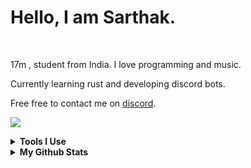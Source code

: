 <h1 id="hello-i-am-sarthak-">Hello, I am Sarthak.</h1>
<p><a href="https://discord.com/users/580034015759826944"><img src="https://img.shields.io/badge/Discord-7289DA?style=for-the-badge&amp;logo=discord&amp;logoColor=white" alt=""></a>
<a href="https://open.spotify.com/user/9z11evzi7kskbue2rdiw5un5g?si=d7f9b9f70d474658"><img src="https://img.shields.io/badge/Spotify-1ED760?&amp;style=for-the-badge&amp;logo=spotify&amp;logoColor=white" alt=""></a>
</p>
<p>17m , student from India. I love programming and music.</p>
<p>Currently learning rust and developing discord bots.</p>
<p>Free free to contact me on <a href="https://discord.com/users/580034015759826944">discord</a>.</p>
<p><img src="https://discord.c99.nl/widget/theme-3/580034015759826944.png"></p>
<details><summary> <strong>Tools I Use</strong></summary>
<p align="center">
<table>
<thead>
<tr>
<th>Tools</th>
<th><img src="https://img.shields.io/badge/GitHub-100000?style=for-the-badge&amp;logo=github&amp;logoColor=white" alt="">  <img src="https://img.shields.io/badge/Linux-FCC624?style=for-the-badge&amp;logo=linux&amp;logoColor=black" alt="">  <img src="https://img.shields.io/badge/Debian-A81D33?style=for-the-badge&amp;logo=debian&amp;logoColor=white" alt=""></th>
</tr>
</thead>
<tbody>
<tr>
<td>Languages</td>
<td><img src="https://img.shields.io/badge/Python-14354C?style=for-the-badge&amp;logo=python&amp;logoColor=white" alt=""> <img src="https://img.shields.io/badge/Rust-000000?style=for-the-badge&amp;logo=rust&amp;logoColor=white" alt=""> <img src="https://img.shields.io/badge/HTML5-E34F26?style=for-the-badge&amp;logo=html5&amp;logoColor=white" alt=""></td>
</tr>
<tr>
<td>Editors/IDES</td>
<td><img src="https://img.shields.io/badge/Visual_Studio_Code-0078D4?style=for-the-badge&amp;logo=visual%20studio%20code&amp;logoColor=white" alt=""> <img src="https://img.shields.io/badge/PyCharm-000000.svg?&amp;style=for-the-badge&amp;logo=PyCharm&amp;logoColor=white" alt=""> <img src="https://img.shields.io/badge/IntelliJ_IDEA-000000.svg?style=for-the-badge&amp;logo=intellij-idea&amp;logoColor=white" alt=""> <img src="https://img.shields.io/badge/replit-667881?style=for-the-badge&amp;logo=replit&amp;logoColor=white" alt=""></td>
</tr>
<tr>
<td>Databases</td>
<td><img src="https://img.shields.io/badge/SQLite-07405E?style=for-the-badge&amp;logo=sqlite&amp;logoColor=white" alt=""> <img src="https://img.shields.io/badge/MySQL-005C84?style=for-the-badge&amp;logo=mysql&amp;logoColor=white" alt=""> <img src="https://img.shields.io/badge/MariaDB-003545?style=for-the-badge&amp;logo=mariadb&amp;logoColor=white" alt=""> <img src="https://img.shields.io/badge/MongoDB-4EA94B?style=for-the-badge&amp;logo=mongodb&amp;logoColor=white" alt=""></td>
</tr>
<tr>
<td>Other</td>
<td><img src="https://img.shields.io/badge/Shell_Script-121011?style=for-the-badge&amp;logo=gnu-bash&amp;logoColor=white" alt=""> <img src="https://img.shields.io/badge/GIT-E44C30?style=for-the-badge&amp;logo=git&amp;logoColor=white" alt=""></td>
</tr>
</tbody>
</table>

</p>
</details>
<details><summary> <strong>My Github Stats</strong></summary>
<p align="center">
<img src="https://github-readme-stats.vercel.app/api?username=sarthhh&theme=blue-green"><br>
<img src="https://github-readme-stats.vercel.app/api/top-langs/?username=sarthhh&theme=blue-green">
</p>

</details>
